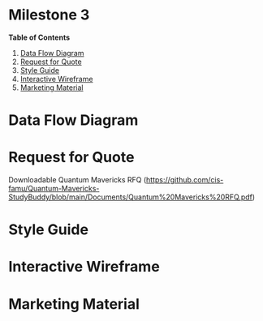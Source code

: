 # Milestone 3

[//]: # (Feel free to add all of your deliverables here whenever they're completed) 

**Table of Contents**
1. [Data Flow Diagram](#data-flow-diagram)
2. [Request for Quote](#request-for-quote)
3. [Style Guide](#style-guide)
4. [Interactive Wireframe](#interactive-wireframe)
5. [Marketing Material](#marketing-material)

# Data Flow Diagram




# Request for Quote
Downloadable Quantum Mavericks RFQ (https://github.com/cis-famu/Quantum-Mavericks-StudyBuddy/blob/main/Documents/Quantum%20Mavericks%20RFQ.pdf)


# Style Guide




# Interactive Wireframe




# Marketing Material

